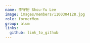 ```yaml
---
name: 李守裕 Shou-Yu Lee 
image: images/members/1100304128.jpg 
role: formerMem
group: alum
links:
  github: link_to_github 
---
```

